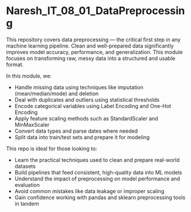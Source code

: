# Naresh_IT_08_01_DataPreprocessing

This repository covers data preprocessing — the critical first step in any machine learning pipeline. Clean and well-prepared data significantly improves model accuracy, performance, and generalization. This module focuses on transforming raw, messy data into a structured and usable format.

In this module, we:

- Handle missing data using techniques like imputation (mean/median/mode) and deletion
- Deal with duplicates and outliers using statistical thresholds
- Encode categorical variables using Label Encoding and One-Hot Encoding
- Apply feature scaling methods such as StandardScaler and MinMaxScaler
- Convert data types and parse dates where needed
- Split data into train/test sets and prepare it for modeling

This repo is ideal for those looking to:

- Learn the practical techniques used to clean and prepare real-world datasets
- Build pipelines that feed consistent, high-quality data into ML models
- Understand the impact of preprocessing on model performance and evaluation
- Avoid common mistakes like data leakage or improper scaling
- Gain confidence working with pandas and sklearn preprocessing tools in tandem
